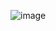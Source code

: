![image](https://github.com/ipravinsingh/Profile-card/assets/115940781/274d17c8-56d3-4ad8-9056-f97074b7adf6)
